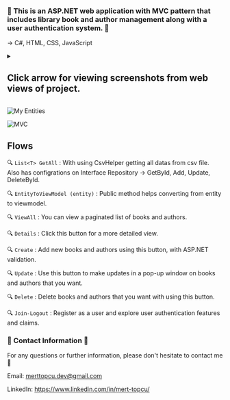 ### :notebook: This is an ASP.NET web application with MVC pattern that includes library book and author management along with a user authentication system. :notebook:
-> C#, HTML, CSS, JavaScript

<details> <summary><h2>Click arrow for viewing screenshots from web views of project.</h2></summary>
  <img src="https://i.ibb.co/jyD8c64/Homepage.png"  />
   <img src="https://i.ibb.co/N7zzj7Z/Home-Screen-With-Login.png"  />
   <img src="https://i.ibb.co/L5Xfdgm/Book-View-All.png"  />
    <img src="https://i.ibb.co/6nSC5Mp/Update-Pop-Up.png"  />
     <img src="https://i.ibb.co/16p0k5T/Author-View-All.png"  />
      <img src="https://i.ibb.co/T1yC9Js/Register-Form.png"  />
       <img src="https://i.ibb.co/tQzWjXP/Sign-In-Form.png"  />
</details>

![My Entities](https://github.com/user-attachments/assets/4360a4da-c407-4069-ab57-1c573e67f60c)

![MVC](https://github.com/user-attachments/assets/3701b368-e837-4b9b-9fd9-13650ee07da0)

## Flows
:mag: `List<T> GetAll` : With using CsvHelper getting all datas from csv file. Also has configrations on Interface Repository -> GetById, Add, Update, DeleteById.

:mag: `EntityToViewModel (entity)` : Public method helps converting from entity to viewmodel.

:mag: `ViewAll` : You can view a paginated list of books and authors.

:mag: `Details` : Click this button for a more detailed view.

:mag: `Create` : Add new books and authors using this button, with ASP.NET validation.

:mag: `Update` : Use this button to make updates in a pop-up window on books and authors that you want.

:mag: `Delete` : Delete books and authors that you want with using this button.

:mag: `Join-Logout` : Register as a user and explore user authentication features and claims.

### :incoming_envelope: Contact Information :incoming_envelope:

For any questions or further information, please don't hesitate to contact me :pray:

Email: merttopcu.dev@gmail.com

LinkedIn: https://www.linkedin.com/in/mert-topcu/






 



